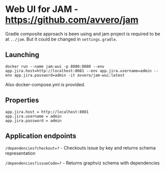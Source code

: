 # Web UI for JAM - https://github.com/avvero/jam

Gradle composite approach is been using and jam project is required to be at `../jam`. 
But it could be changed in `settings.gradle`.

## Launching

```properties
docker run --name jam-wui -p 8080:8080 --env app.jira.host=http://localhost:8081 --env app.jira.username=admin --env app.jira.password=admin -it avvero/jam-wui:latest
```

Also docker-compose.yml is provided.

## Properties

```properties
app.jira.host = http://localhost:8081
app.jira.username = admin
app.jira.password = admin
```

## Application endpoints

`/dependencies?checkout=?` - Checkouts issue by key and returns schema representation

`/dependencies?issueCode=?` - Returns graphviz schema with dependencies